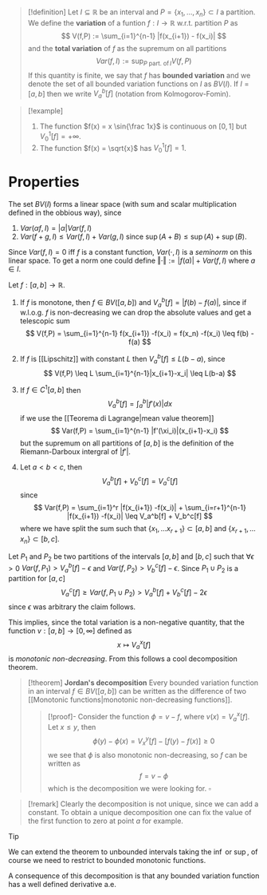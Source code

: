 

> [!definition] 
> Let $I \subseteq \mathbb{R}$ be an interval and $P = \{x_1,\dots,x_n\} \subset I$ a partition. We define the **variation** of a funtion $f: I \to \mathbb{R}$ w.r.t. partition $P$ as
>$$
> V(f,P) := \sum_{i=1}^{n-1} |f(x_{i+1}) - f(x_i)|
> $$
> and the **total variation** of $f$ as the supremum on all partitions
>$$
>Var(f,I) := \sup_{P \text{ part. of}\, I} V(f,P)
>$$
>If this quantity is finite, we say that $f$ has **bounded variation** and we denote the set of all bounded variation functions on $I$ as $BV(I)$.
>If $I = [a,b]$ then we write $V_a^b[f]$ (notation from Kolmogorov-Fomin).


> [!example] 
> 1. The function $f(x) = x \sin{\frac 1x}$ is continuous on $[0,1]$ but $V_0^1[f] = +\infty$.
> 2. The function $f(x) = \sqrt{x}$ has $V_0^1[f] = 1$.


# Properties
The set $BV(I)$ forms a linear space (with sum and scalar multiplication defined in the obbious way), since
1. $Var(\alpha f, I) = |\alpha|Var(f,I)$ 
2. $Var(f+g, I) \leq Var(f,I) + Var(g,I)$ since $\sup(A+B) \leq \sup(A) + \sup(B)$.

Since $Var(f,I) = 0$ iff $f$ is a constant function, $Var(\cdot,I)$ is a _seminorm_ on this linear space. To get a norm one could define $\Vert\cdot \Vert := |f(a)| + Var(f,I)$ where $a \in I$. 

Let $f : [a,b] \to \mathbb{R}$.
1. If $f$ is monotone, then $f \in BV([a,b])$ and $V_a^b[f] = |f(b)-f(a)|$, since if w.l.o.g. $f$ is non-decreasing we can drop the absolute values and get a telescopic sum
$$
V(f,P) = \sum_{i=1}^{n-1} f(x_{i+1}) -f(x_i) = f(x_n) -f(x_i) \leq f(b) - f(a)
$$
2. If $f$ is [[Lipschitz]] with constant $L$ then $V_a^b[f] \leq L(b-a)$, since
$$
V(f,P) \leq L \sum_{i=1}^{n-1}|x_{i+1}-x_i| \leq L(b-a)
$$
3. If $f \in C^1[a,b]$ then 
$$
V_a^b[f] = \int_a^b |f'(x)|dx
$$
if we use the [[Teorema di Lagrange|mean value theorem]] 
$$
Var(f,P) = \sum_{i=1}^{n-1} |f'(\xi_i)|(x_{i+1}-x_i)
$$
but the supremum on all partitions of $[a,b]$ is the definition of the Riemann-Darboux intergral of $|f'|$. 

4. Let $a < b < c$, then
$$
V_a^b[f] + V_b^c[f] = V_a^c[f]
$$
since 
$$
Var(f,P) = \sum_{i=1}^r |f(x_{i+1}) -f(x_i)| + \sum_{i=r+1}^{n-1} |f(x_{i+1}) -f(x_i)| \leq V_a^b[f] + V_b^c[f]
$$
where we have split the sum such that $\{x_1,\dots x_{r+1}\} \subset [a,b]$ and $\{x_{r+1}, \dots x_n\} \subset [b,c]$.

Let $P_1$ and $P_2$ be two partitions of the intervals $[a,b]$ and $[b,c]$ such that $\forall \epsilon > 0$
$Var(f, P_1) > V_a^b[f] - \epsilon$ and $Var(f, P_2) > V_b^c[f] - \epsilon$. Since $P_1 \cup P_2$ is a partition for $[a,c]$ 
$$
V_a^c[f] \geq Var(f,P_1 \cup P_2) > V_a^b[f] + V_b^c[f] -2\epsilon
$$
since $\epsilon$ was arbitrary the claim follows.

This implies, since the total variation is a non-negative quantity, that the function $v : [a,b] \to [0,\infty]$ defined as
$$
x \mapsto V_a^x[f]
$$
is _monotonic non-decreasing_. 
From this follows a cool decomposition theorem.

> [!theorem] 
> **Jordan's decomposition** 
> Every bounded variation function in an interval $f \in BV([a,b])$ can be written as the difference of two [[Monotonic functions|monotonic non-decreasing functions]].
> > [!proof]- 
> > Consider the function $\phi = v-f$, where $v(x) = V_a^x[f]$. Let $x \leq y$, then
> > $$
> > \phi(y)-\phi(x) = V_x^y[f]-[f(y)-f(x)] \geq 0
> > $$
> > we see that $\phi$ is also monotonic non-decreasing, so $f$ can be written as
> > $$
> > f = v - \phi
> > $$
> > which is the decomposition we were looking for. $\square$

> [!remark]
> Clearly the decomposition is not unique, since we can add a constant. To obtain a unique decomposition one can fix the value of the first function to zero at point $a$ for example.

> [!tip]
We can extend the theorem to unbounded intervals taking the $\inf$ or $\sup$, of course we need to restrict to bounded monotonic functions. 


A consequence of this decomposition is that any bounded variation function has a well defined derivative a.e.






